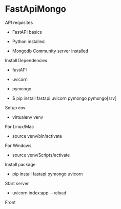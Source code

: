 # FastApiMongo
 API requisites
 
 - FastAPI basics

 - Python installed

 - Mongodb Community server installed

Install Dependencies

-  fastAPI
-  uvicorn
-  pymongo


- $ pip install fastapi uvicorn pymongo pymongo[srv]

Setup env

- virtualenv venv

For Linux/Mac

- source venv/bin/activate

For Windows

- source venv/Scripts/activate

Install package

- pip install fastapi pymongo uvicorn

Start server

- uvicorn index:app --reload

Front
